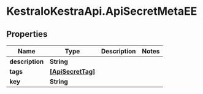 # KestraIoKestraApi.ApiSecretMetaEE

## Properties

Name | Type | Description | Notes
------------ | ------------- | ------------- | -------------
**description** | **String** |  | 
**tags** | [**[ApiSecretTag]**](ApiSecretTag.md) |  | 
**key** | **String** |  | 


